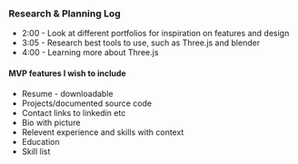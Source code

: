 ###  Research & Planning Log
* 2:00 - Look at different portfolios for inspiration on features and design
* 3:05 - Research best tools to use, such as Three.js and blender
* 4:00 - Learning more about Three.js


#### MVP features I wish to include
* Resume - downloadable
* Projects/documented source code
* Contact links to linkedin etc
* Bio with picture
* Relevent experience and skills with context
* Education
* Skill list